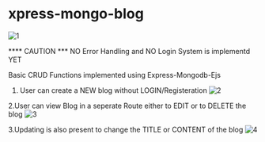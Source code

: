 # xpress-mongo-blog
![1](https://user-images.githubusercontent.com/81632171/147755454-b29dd4af-b70f-44fd-8650-0aa5a6022901.png)

**** CAUTION *** 
NO Error Handling and NO Login System is implementd YET 

Basic CRUD Functions implemented using Express-Mongodb-Ejs

1. User can create a NEW blog without LOGIN/Registeration
![2](https://user-images.githubusercontent.com/81632171/147755466-1d43df4b-a3f1-4de0-9a80-5a69d98c1aab.png)

2.User can view Blog in a seperate Route either to EDIT or to DELETE the blog
![3](https://user-images.githubusercontent.com/81632171/147755520-08c9c8e5-7367-45d2-b3df-8eb998ece2c2.png)

3.Updating is also present to change the TITLE or CONTENT of the blog
![4](https://user-images.githubusercontent.com/81632171/147755571-3be4d4be-81fb-4395-a852-7f600822e33f.png)
